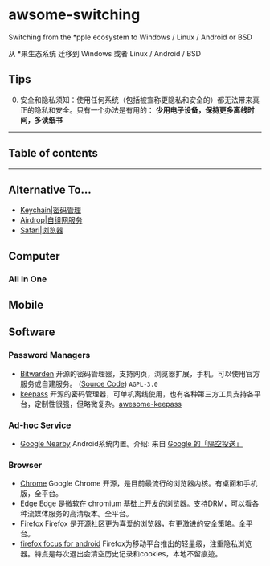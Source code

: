 # awsome-switching

Switching from the *pple ecosystem to Windows / Linux / Android or BSD

从 *果生态系统 迁移到 Windows 或者 Linux / Android / BSD

## Tips

0. 安全和隐私须知：使用任何系统（包括被宣称更隐私和安全的）都无法带来真正的隐私和安全。只有一个办法是有用的： **少用电子设备，保持更多离线时间，多读纸书**

--------------------

## Table of contents    

--------------------

## Alternative To...

* [Keychain|密码管理](#Password-Managers) 
* [Airdrop|自组网服务](#Ad-hoc-Service) 
* [Safari|浏览器](#Browser) 

## Computer

### All In One

## Mobile

## Software

<!-- BEGIN SOFTWARE LIST -->

### Password Managers

- [Bitwarden](https://bitwarden.com/) 开源的密码管理器，支持网页，浏览器扩展，手机。可以使用官方服务或自建服务。 ([Source Code](https://github.com/bitwarden/server)) `AGPL-3.0`
- [keepass](https://keepass.info/) 开源的密码管理器，可单机离线使用，也有各种第三方工具支持各平台，定制性很强，但略微复杂。[awesome-keepass](https://github.com/lgg/awesome-keepass)

### Ad-hoc Service

- [Google Nearby](https://en.wikipedia.org/wiki/Nearby_Share) Android系统内置。介绍: 来自 [Google 的「隔空投送」](https://sspai.com/post/61450)

### Browser

- [Chrome](https://www.google.com/chrome)  Google Chrome 开源，是目前最流行的浏览器内核。有桌面和手机版，全平台。
- [Edge](https://microsoftedgewelcome.microsoft.com) Edge 是微软在 chromium 基础上开发的浏览器。支持DRM，可以看各种流媒体服务的高清版本。全平台。
- [Firefox](https://www.mozilla.org/en-US/firefox/new/) Firefox 是开源社区更为喜爱的浏览器，有更激进的安全策略。全平台。
- [firefox focus for android](https://play.google.com/store/apps/details?id=org.mozilla.focus&hl=en_US&gl=US) Firefox为移动平台推出的轻量级，注重隐私浏览器。特点是每次退出会清空历史记录和cookies，本地不留痕迹。
